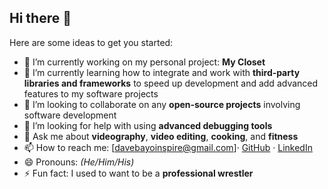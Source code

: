 ## Hi there 👋

<!--
**davebayo/davebayo** is a ✨ _special_ ✨ repository because its `README.md` (this file) appears on your GitHub profile.-->

Here are some ideas to get you started:

- 🔭 I’m currently working on my personal project: **My Closet**
- 🌱 I’m currently learning how to integrate and work with **third‑party libraries and frameworks** to speed up development and add advanced features to my software projects  
- 👯 I’m looking to collaborate on any **open‑source projects** involving software development  
- 🤔 I’m looking for help with using **advanced debugging tools**
- 💬 Ask me about **videography**, **video editing**, **cooking**, and **fitness**
- 📫 How to reach me: [davebayoinspire@gmail.com]· [GitHub](https://github.com/davebayo) · [LinkedIn](https://www.linkedin.com/in/david-adebayo1?utm_source=share&utm_campaign=share_via&utm_content=profile&utm_medium=android_app)
- 😄 Pronouns: *(He/Him/His)*
- ⚡ Fun fact: I used to want to be a **professional wrestler**

